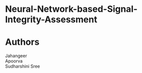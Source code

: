 # Neural-Network-based-Signal-Integrity-Assessment

# Authors

Jahangeer
<br>
Apoorva
<br>
Sudharshini Sree

